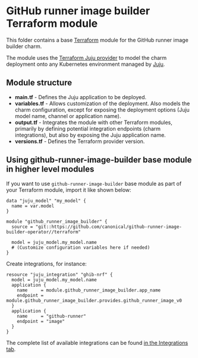# GitHub runner image builder Terraform module

This folder contains a base [Terraform][Terraform] module for the GitHub runner image builder charm.

The module uses the [Terraform Juju provider][Terraform Juju provider] to model the charm
deployment onto any Kubernetes environment managed by [Juju][Juju].

## Module structure

- **main.tf** - Defines the Juju application to be deployed.
- **variables.tf** - Allows customization of the deployment. Also models the charm configuration, 
  except for exposing the deployment options (Juju model name, channel or application name).
- **output.tf** - Integrates the module with other Terraform modules, primarily
  by defining potential integration endpoints (charm integrations), but also by exposing
  the Juju application name.
- **versions.tf** - Defines the Terraform provider version.

## Using github-runner-image-builder base module in higher level modules

If you want to use `github-runner-image-builder` base module as part of your Terraform module, import it
like shown below:

```text
data "juju_model" "my_model" {
  name = var.model
}

module "github_runner_image_builder" {
  source = "git::https://github.com/canonical/github-runner-image-builder-operator//terraform"

  model = juju_model.my_model.name
  # (Customize configuration variables here if needed)
}
```

Create integrations, for instance:

```text
resource "juju_integration" "ghib-nrf" {
  model = juju_model.my_model.name
  application {
    name     = module.github_runner_image_builder.app_name
    endpoint = module.github_runner_image_builder.provides.github_runner_image_v0
  }
  application {
    name     = "github-runner"
    endpoint = "image"
  }
}
```

The complete list of available integrations can be found [in the Integrations tab][github-runner-image-builder-integrations].

[Terraform]: https://www.terraform.io/
[Terraform Juju provider]: https://registry.terraform.io/providers/juju/juju/latest
[Juju]: https://juju.is
[github-runner-image-builder-integrations]: https://charmhub.io/github-runner-image-builder/integrations
